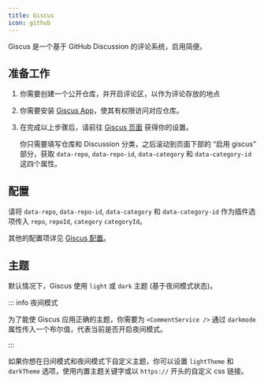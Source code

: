 ```yaml
---
title: Giscus
icon: github
---
```


Giscus 是一个基于 GitHub Discussion 的评论系统，启用简便。

<!-- more -->

## 准备工作

1. 你需要创建一个公开仓库，并开启评论区，以作为评论存放的地点
1. 你需要安装 [Giscus App](https://github.com/apps/giscus)，使其有权限访问对应仓库。
1. 在完成以上步骤后，请前往 [Giscus 页面](https://giscus.app/zh-CN) 获得你的设置。

   你只需要填写仓库和 Discussion 分类，之后滚动到页面下部的 “启用 giscus” 部分，获取 `data-repo`, `data-repo-id`, `data-category` 和 `data-category-id` 这四个属性。

## 配置

请将 `data-repo`, `data-repo-id`, `data-category` 和 `data-category-id` 作为插件选项传入 `repo`, `repoId`, `category` `categoryId`。

其他的配置项详见 [Giscus 配置](../config/giscus.md)。

## 主题

默认情况下，Giscus 使用 `light` 或 `dark` 主题 (基于夜间模式状态)。

::: info 夜间模式

为了能使 Giscus 应用正确的主题，你需要为 `<CommentService />` 通过 `darkmode` 属性传入一个布尔值，代表当前是否开启夜间模式。

:::

如果你想在日间模式和夜间模式下自定义主题，你可以设置 `lightTheme` 和 `darkTheme` 选项，使用内置主题关键字或以 `https://` 开头的自定义 css 链接。
